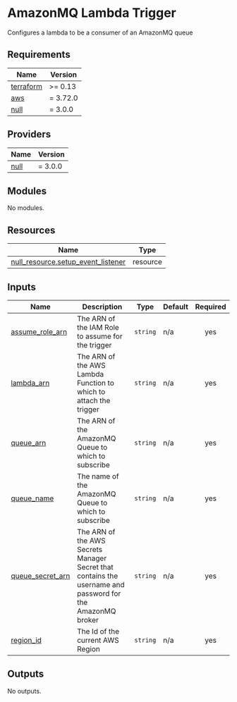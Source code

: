 # AmazonMQ Lambda Trigger

Configures a lambda to be a consumer of an AmazonMQ queue

<!-- BEGIN_TF_DOCS -->
## Requirements

| Name | Version |
|------|---------|
| <a name="requirement_terraform"></a> [terraform](#requirement\_terraform) | >= 0.13 |
| <a name="requirement_aws"></a> [aws](#requirement\_aws) | = 3.72.0 |
| <a name="requirement_null"></a> [null](#requirement\_null) | = 3.0.0 |

## Providers

| Name | Version |
|------|---------|
| <a name="provider_null"></a> [null](#provider\_null) | = 3.0.0 |

## Modules

No modules.

## Resources

| Name | Type |
|------|------|
| [null_resource.setup_event_listener](https://registry.terraform.io/providers/hashicorp/null/3.0.0/docs/resources/resource) | resource |

## Inputs

| Name | Description | Type | Default | Required |
|------|-------------|------|---------|:--------:|
| <a name="input_assume_role_arn"></a> [assume\_role\_arn](#input\_assume\_role\_arn) | The ARN of the IAM Role to assume for the trigger | `string` | n/a | yes |
| <a name="input_lambda_arn"></a> [lambda\_arn](#input\_lambda\_arn) | The ARN of the AWS Lambda Function to which to attach the trigger | `string` | n/a | yes |
| <a name="input_queue_arn"></a> [queue\_arn](#input\_queue\_arn) | The ARN of the AmazonMQ Queue to which to subscribe | `string` | n/a | yes |
| <a name="input_queue_name"></a> [queue\_name](#input\_queue\_name) | The name of the AmazonMQ Queue to which to subscribe | `string` | n/a | yes |
| <a name="input_queue_secret_arn"></a> [queue\_secret\_arn](#input\_queue\_secret\_arn) | The ARN of the AWS Secrets Manager Secret that contains the username and password for the AmazonMQ broker | `string` | n/a | yes |
| <a name="input_region_id"></a> [region\_id](#input\_region\_id) | The Id of the current AWS Region | `string` | n/a | yes |

## Outputs

No outputs.
<!-- END_TF_DOCS -->

